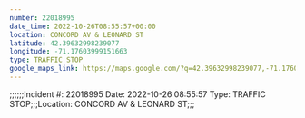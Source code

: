 ```yaml
---
number: 22018995
date_time: 2022-10-26T08:55:57+00:00
location: CONCORD AV & LEONARD ST
latitude: 42.39632998239077
longitude: -71.17603999151663
type: TRAFFIC STOP
google_maps_link: https://maps.google.com/?q=42.39632998239077,-71.17603999151663
---
```


;;;;;;Incident #: 22018995  Date: 2022-10-26 08:55:57   Type: TRAFFIC STOP;;;Location: CONCORD AV & LEONARD ST;;;
